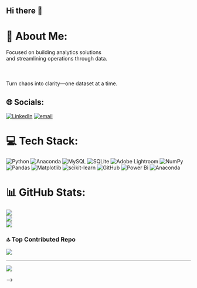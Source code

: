## Hi there 👋
# 💫 About Me:
Focused on building analytics solutions <br>and streamlining operations through data.<br><br><br><br>Turn chaos into clarity—one dataset at a time.


## 🌐 Socials:
[![LinkedIn](https://img.shields.io/badge/LinkedIn-%230077B5.svg?logo=linkedin&logoColor=white)](https://linkedin.com/in/www.linkedin.com/in/divyanshp055) [![email](https://img.shields.io/badge/Email-D14836?logo=gmail&logoColor=white)](mailto:divyanshpathak1236@gmail.com) 

# 💻 Tech Stack:
![Python](https://img.shields.io/badge/python-3670A0?style=flat&logo=python&logoColor=ffdd54) ![Anaconda](https://img.shields.io/badge/Anaconda-%2344A833.svg?style=flat&logo=anaconda&logoColor=white) ![MySQL](https://img.shields.io/badge/mysql-4479A1.svg?style=flat&logo=mysql&logoColor=white) ![SQLite](https://img.shields.io/badge/sqlite-%2307405e.svg?style=flat&logo=sqlite&logoColor=white) ![Adobe Lightroom](https://img.shields.io/badge/Adobe%20Lightroom-31A8FF.svg?style=flat&logo=Adobe%20Lightroom&logoColor=white) ![NumPy](https://img.shields.io/badge/numpy-%23013243.svg?style=flat&logo=numpy&logoColor=white) ![Pandas](https://img.shields.io/badge/pandas-%23150458.svg?style=flat&logo=pandas&logoColor=white) ![Matplotlib](https://img.shields.io/badge/Matplotlib-%23ffffff.svg?style=flat&logo=Matplotlib&logoColor=black) ![scikit-learn](https://img.shields.io/badge/scikit--learn-%23F7931E.svg?style=flat&logo=scikit-learn&logoColor=white) ![GitHub](https://img.shields.io/badge/github-%23121011.svg?style=flat&logo=github&logoColor=white) ![Power Bi](https://img.shields.io/badge/power_bi-F2C811?style=flat&logo=powerbi&logoColor=black) ![Anaconda](https://img.shields.io/badge/Anaconda-%2344A833.svg?style=flat&logo=anaconda&logoColor=white)
# 📊 GitHub Stats:
![](https://github-readme-stats.vercel.app/api?username=divyanshhh-byte&theme=transparent&hide_border=true&include_all_commits=true&count_private=true)<br/>
![](https://nirzak-streak-stats.vercel.app/?user=divyanshhh-byte&theme=transparent&hide_border=true)<br/>
![](https://github-readme-stats.vercel.app/api/top-langs/?username=divyanshhh-byte&theme=transparent&hide_border=true&include_all_commits=true&count_private=true&layout=compact)

### 🔝 Top Contributed Repo
![](https://github-contributor-stats.vercel.app/api?username=divyanshhh-byte&limit=5&theme=gruvbox_light&combine_all_yearly_contributions=true)

---
[![](https://visitcount.itsvg.in/api?id=divyanshhh-byte&icon=0&color=0)](https://visitcount.itsvg.in)


-->
